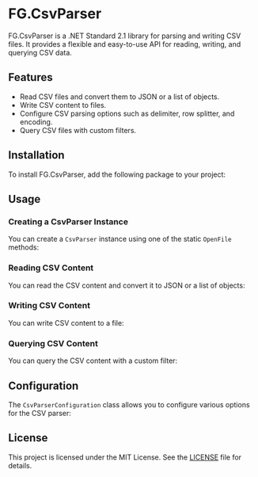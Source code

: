 # FG.CsvParser

FG.CsvParser is a .NET Standard 2.1 library for parsing and writing CSV files. It provides a flexible and easy-to-use API for reading, writing, and querying CSV data.

## Features

- Read CSV files and convert them to JSON or a list of objects.
- Write CSV content to files.
- Configure CSV parsing options such as delimiter, row splitter, and encoding.
- Query CSV files with custom filters.

## Installation

To install FG.CsvParser, add the following package to your project:
## Usage

### Creating a CsvParser Instance

You can create a `CsvParser` instance using one of the static `OpenFile` methods:
### Reading CSV Content

You can read the CSV content and convert it to JSON or a list of objects:
### Writing CSV Content

You can write CSV content to a file:
### Querying CSV Content

You can query the CSV content with a custom filter:
## Configuration

The `CsvParserConfiguration` class allows you to configure various options for the CSV parser:
## License

This project is licensed under the MIT License. See the [LICENSE](LICENSE) file for details.

